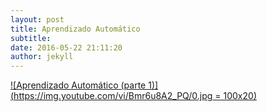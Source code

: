 ```yaml
---
layout: post
title: Aprendizado Automático
subtitle: 
date: 2016-05-22 21:11:20
author: jekyll
---
```


[![Aprendizado Automático (parte 1)](https://img.youtube.com/vi/Bmr6u8A2_PQ/0.jpg = 100x20)](https://www.youtube.com/watch?v=Bmr6u8A2_PQ "Aprendizado Automático (parte 1) - Clique para assistir!")
